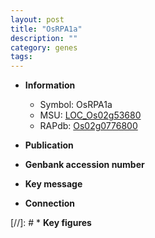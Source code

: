```yaml
---
layout: post
title: "OsRPA1a"
description: ""
category: genes
tags: 
---
```


* **Information**  
    + Symbol: OsRPA1a  
    + MSU: [LOC_Os02g53680](http://rice.uga.edu/cgi-bin/ORF_infopage.cgi?orf=LOC_Os02g53680)  
    + RAPdb: [Os02g0776800](http://rapdb.dna.affrc.go.jp/viewer/gbrowse_details/irgsp1?name=Os02g0776800)  

* **Publication**  

* **Genbank accession number**  

* **Key message**  

* **Connection**  

[//]: # * **Key figures**  


